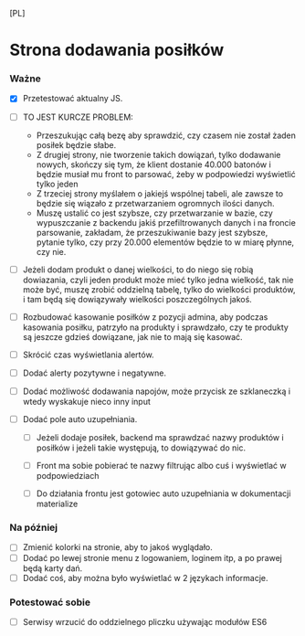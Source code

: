 [PL]
# Strona dodawania posiłków

### Ważne
- [x] Przetestować aktualny JS.

- [ ] TO JEST KURCZE PROBLEM: 
    - Przeszukując całą bezę aby sprawdzić, czy czasem nie został żaden posiłek będzie słabe.
    - Z drugiej strony, nie tworzenie takich dowiązań, tylko dodawanie nowych, skończy się tym, że klient dostanie 40.000 batonów i będzie musiał mu front to parsować, żeby w podpowiedzi wyświetlić tylko jeden
    - Z trzeciej strony myślałem o jakiejś wspólnej tabeli, ale zawsze to będzie się wiązało z przetwarzaniem ogromnych ilości danych.
    - Muszę ustalić co jest szybsze, czy przetwarzanie w bazie, czy wypuszczanie z backendu jakiś przefiltrowanych danych i na froncie parsowanie, zakładam, że przeszukiwanie bazy jest szybsze, pytanie tylko, czy przy 20.000 elementów będzie to w miarę płynne, czy nie.
- [ ] Jeżeli dodam produkt o danej wielkości, to do niego się robią dowiazania, czyli jeden produkt może mieć tylko jedna wielkość, tak nie może być, muszę zrobić oddzielną tabelę, tylko do wielkości produktów, i tam będą się dowiązywały wielkości poszczególnych jakoś.
- [ ] Rozbudować kasowanie posiłków z pozycji admina, aby podczas kasowania posiłku, patrzyło na produkty i sprawdzało, czy te produkty są jeszcze gdzieś dowiązane, jak nie to mają się kasować.


- [ ] Skrócić czas wyświetlania alertów.
- [ ] Dodać alerty pozytywne i negatywne.
- [ ] Dodać możliwość dodawania napojów, może przycisk ze szklaneczką i wtedy wyskakuje nieco inny input
- [ ] Dodać pole auto uzupełniania.
    - [ ] Jeżeli dodaje posiłek, backend ma sprawdzać nazwy produktów i posiłków i jeżeli takie występują, to dowiązywać do nic.
    - [ ] Front ma sobie pobierać te nazwy filtrując albo cuś i wyświetlać w podpowiedziach
    - [ ] Do działania frontu jest gotowiec auto uzupełniania w dokumentacji materialize


### Na później
- [ ] Zmienić kolorki na stronie, aby to jakoś wyglądało.
- [ ] Dodać po lewej stronie menu z logowaniem, loginem itp, a po prawej będą karty dań.
- [ ] Dodać coś, aby można było wyświetlać w 2 językach informacje.

### Potestować sobie
- [ ] Serwisy wrzucić do oddzielnego pliczku używając modułów ES6